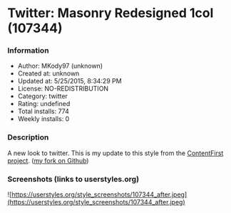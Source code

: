 # Twitter: Masonry Redesigned 1col (107344)

### Information
- Author: MKody97 (unknown)
- Created at: unknown
- Updated at: 5/25/2015, 8:34:29 PM
- License: NO-REDISTRIBUTION
- Category: twitter
- Rating: undefined
- Total installs: 774
- Weekly installs: 0


### Description
A new look to twitter. This is my update to this style from the <a href="https://github.com/ContentFirst/ContentFirst">ContentFirst project</a>. (<a href="https://github.com/mkody/ContentFirst/">my fork on Github</a>)


### Screenshots (links to userstyles.org)
![https://userstyles.org/style_screenshots/107344_after.jpeg](https://userstyles.org/style_screenshots/107344_after.jpeg)


